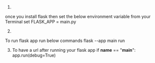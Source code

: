 1.
once you install flask then set the below environment variable from your Terminal
set FLASK_APP = main.py

2.
To run flask app run below commands
flask --app main run

3. To have a url after running your flask app
if __name__ == "__main__":
    app.run(debug=True)


